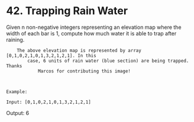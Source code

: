 # 42. Trapping Rain Water

Given n non-negative integers representing an elevation map where the width of each
        bar is 1, compute how much water it is able to trap after raining.

    
        
        The above elevation map is represented by array [0,1,0,2,1,0,1,3,2,1,2,1]. In this
            case, 6 units of rain water (blue section) are being trapped. Thanks
                Marcos for contributing this image!
        
    

    Example:

    Input: [0,1,0,2,1,0,1,3,2,1,2,1]
Output: 6